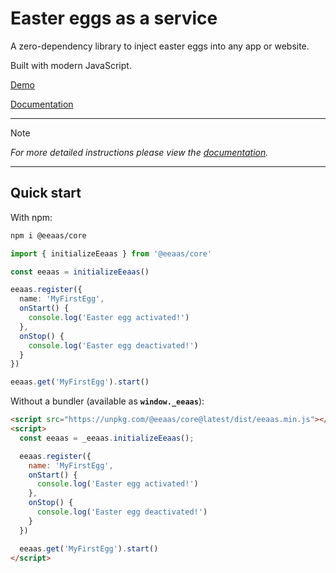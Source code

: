 # Easter eggs as a service

A zero-dependency library to inject easter eggs into any app or website.

Built with modern JavaScript.

[Demo](https://kyco.github.io/eeaas/examples/nyancat)

[Documentation](https://kyco.github.io/eeaas/)

---

> [!NOTE]
> *For more detailed instructions please view the [documentation](https://kyco.github.io/eeaas/).*

---


## Quick start

With npm:
```bash
npm i @eeaas/core
```

```typescript
import { initializeEeaas } from '@eeaas/core'

const eeaas = initializeEeaas()

eeaas.register({
  name: 'MyFirstEgg',
  onStart() {
    console.log('Easter egg activated!')
  },
  onStop() {
    console.log('Easter egg deactivated!')
  }
})

eeaas.get('MyFirstEgg').start()
```

Without a bundler (available as **`window._eeaas`**):

```html
<script src="https://unpkg.com/@eeaas/core@latest/dist/eeaas.min.js"></script>
<script>
  const eeaas = _eeaas.initializeEeaas();

  eeaas.register({
    name: 'MyFirstEgg',
    onStart() {
      console.log('Easter egg activated!')
    },
    onStop() {
      console.log('Easter egg deactivated!')
    }
  })

  eeaas.get('MyFirstEgg').start()
</script>

```
